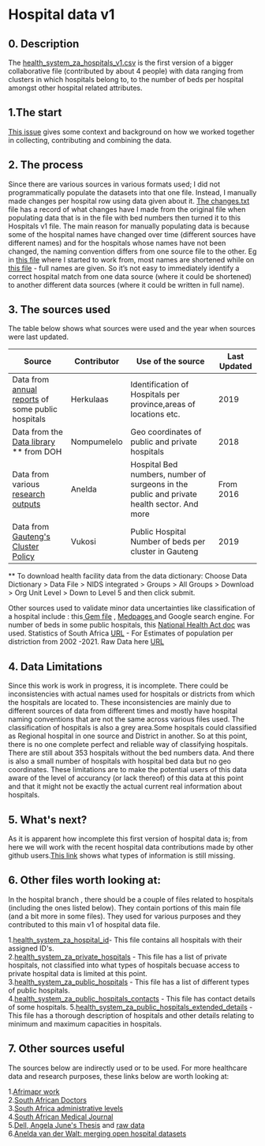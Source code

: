# Hospital data v1

## 0. Description
The [health_system_za_hospitals_v1.csv](https://github.com/dsfsi/covid19za/tree/master/data/health_system_za_hospitals_v1.csv) is the first version of a bigger collaborative file (contributed by about 4 people) with data ranging from clusters in which hospitals belong to, to the number of beds per hospital amongst other hospital related attributes.

## 1.The start
[This issue](https://github.com/dsfsi/covid19za/issues/115) gives some context and background on how we worked together in collecting, contributing and combining the data. 

## 2. The process
Since there are  various sources in various formats used; I did not programmatically populate the datasets into that one file. Instead, I manually made changes per hospital row using data given about it. [The changes.txt](https://github.com/dsfsi/covid19za/blob/master/changes.txt)  file has a record of what changes have I made from the original file when populating data that is in the file with bed numbers then turned it to this Hospitals v1 file. The main reason for manually populating data is because some of the hospital names have changed over time (different sources have different names) and for the hospitals whose names have not been changed, the naming convention differs from one source file to the other. Eg in [this file](https://github.com/dsfsi/covid19za/blob/Hospital_Data/data/health_system_za_public_hospitals.csv) where I started to work from, most names are shortened while on [this file](https://github.com/anelda/za_open_hospital_data/blob/master/data/tidy_data/hosp_bed_clean.csv) - full names are given. So it’s not easy to immediately identify a correct hospital match from one data source (where it could be shortened) to another different data sources (where it could be written in full name).

## 3. The sources used
The table below shows what sources were used and the year when sources were last updated.


| Source                                  | Contributor   |Use of the source    |Last Updated         |
| --------------------------------------- | ------------- |---------------------|---------------------|
| Data from [annual reports](https://github.com/dsfsi/covid19za/tree/Hospital_Data/data) of some public hospitals |Herkulaas| Identification of Hospitals per province,areas of locations etc.|  2019   |
| Data from the [Data library](https://dd.dhmis.org/) ** from DOH     | Nompumelelo|Geo coordinates of public and private hospitals |   2018               |
| Data from various [research outputs](https://figshare.com/articles/dataset/South_African_Hospital_Beds/12073596)      |  Anelda |Hospital Bed numbers, number of surgeons  in  the public and private health sector. And more| From 2016                   |
| Data from [Gauteng's Cluster Policy](https://drive.google.com/file/d/1AhafV1DoTGwNRIx26J12_ICh-3vSVnyt/view)      |   Vukosi  |Public Hospital Number of beds per cluster in Gauteng                   |  2019                   |

** To download health facility data from the data dictionary: Choose Data Dictionary > Data File > NIDS integrated > Groups > All Groups > Download > Org Unit Level > Down to Level 5 and then click submit.

Other sources used to validate minor data uncertainties like classification of a hospital include : this[ Gem file](https://drive.google.com/file/d/140PgnBOdeulGdEWcL6s1jV3JFjx19HZ7/view?usp=sharing) , [Medpages ](https://www.medpages.info/sf/index.php?page=homepage) and Google search engine. For number of beds in some public hospitals, this [National Health Act doc](https://www.gov.za/sites/default/files/gcis_document/201409/35101rg9701gon185a.pdf)  was used. Statistics of South Africa [URL](http://www.statssa.gov.za/) - For Estimates of population per distriction from 2002 -2021. Raw Data here [URL](https://github.com/elolelo/DataProject/blob/master/za_PopEstimates_Districts_StatsSA_WithFinYears_Jan17_coded.csv)


## 4. Data Limitations
Since this work is work in progress, it is incomplete. There could be inconsistencies with actual names used for hospitals or districts from which the hospitals are located to. These inconsistencies are mainly due to different sources of data from different times and mostly have hospital naming conventions that are not the same across various files used.
The classification of hospitals is also a grey area.Some hospitals could classified as Regional hospital in one source and District in another. So at this point, there is no one complete perfect and reliable way of classifying hospitals.
There are still about 353 hospitals without the bed numbers data. And there is also a small number of hospitals with hospital bed data but no geo coordinates. These limitations are to make the potential users of this data aware of the level of accurancy (or lack thereof) of this data at this point and that it might not be exactly the actual current real information about hospitals.

## 5. What's next?
As it is apparent how incomplete this first version of hospital data is; from here we will work with the recent hospital data contributions made by other github users.[This link](https://docs.google.com/spreadsheets/d/1ujiuSd656BfIO3AT86GTr17oveaev-qBuYbu_v45RC4/edit) shows what types of information is still missing.


## 6. Other files worth looking at:
In the hospital branch , there should be a couple of files related to hospitals (including the ones listed below). They contain portions of this main file (and a bit more in some files). They used for various purposes and they contributed to this main v1 of hospital data file.

1.[health_system_za_hospital_id](https://github.com/dsfsi/covid19za/blob/Hospital_Data/data/health_system_za_hospital_library.csv)- This file contains all  hospitals with their assigned ID's.<br>
2.[health_system_za_private_hospitals](https://github.com/dsfsi/covid19za/blob/Hospital_Data/data/health_system_za_private_hospitals.csv) - This file has a list of  private hospitals, not classified into what types of hospitals becuase  access to private hospital data is limited at this point.<br>
3.[health_system_za_public_hospitals](https://github.com/dsfsi/covid19za/blob/Hospital_Data/data/health_system_za_public_hospitals.csv) - This file has a list of different types of public hospitals.<br>
4.[health_system_za_public_hospitals_contacts](https://github.com/dsfsi/covid19za/blob/master/data/health_system_za_public_hospitals_contacts.csv) - This file has contact details of some hospitals.
5.[health_system_za_public_hospitals_extended_details](https://github.com/dsfsi/covid19za/blob/Hospital_Data/data/health_system_za_public_hospitals_extended_details.csv) - This file has a thorough description of hospitals and other details relating to minimum and maximum capacities in hospitals.

## 7. Other sources useful
The sources below are indirectly used or to be used. For more healthcare data and research purposes, these links below are worth looking at: <br>

1.[Afrimapr work](https://afrimapr.github.io/afrimapr.website/blog/2020/healthsites-app/)<br>
2.[South African Doctors](http://doctors-hospitals-medical-cape-town-south-africa.blaauwberg.net/hospitals_clinics_state_hospitals/state_public_hospitals_clinics_eastern_cape_south_africa/)<br>
3.[South Africa administrative levels](https://data.humdata.org/dataset/south-africa-administrative-levels-0-3-population-statistics)<br>
4.[South African Medical Journal](http://www.samj.org.za/index.php/samj/article/view/12143)<br>
5.[Dell, Angela June's Thesis](https://open.uct.ac.za/handle/11427/22796) and [raw data](https://figshare.com/articles/SURGICAL_RESOURCES_latestmarch2016_xlsx/12066711)<br>
6.[Anelda van der Walt: merging open hospital datasets](http://afrimapr.org/blog/2020/merging-health-facility-lists-part1/)
